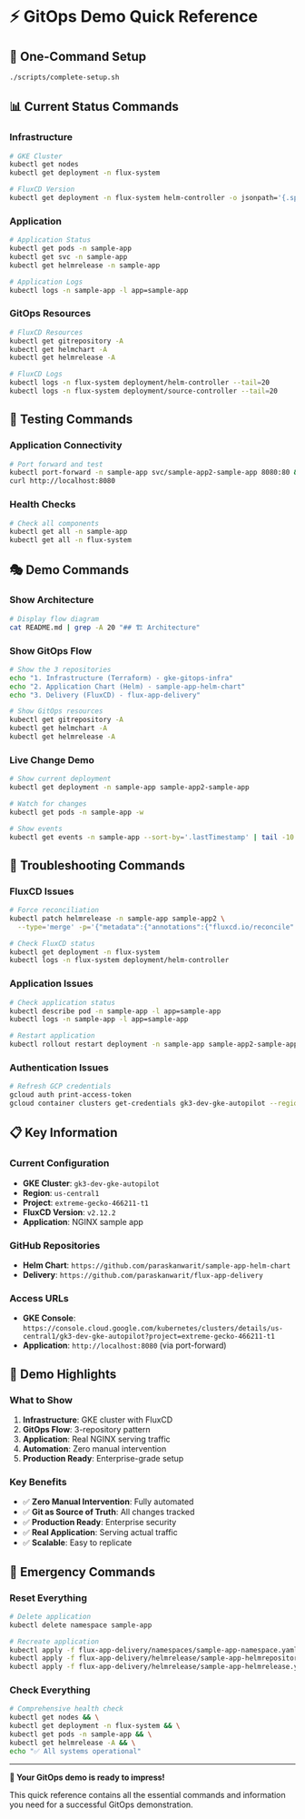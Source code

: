 # ⚡ GitOps Demo Quick Reference

## 🚀 One-Command Setup
```bash
./scripts/complete-setup.sh
```

## 📊 Current Status Commands

### Infrastructure
```bash
# GKE Cluster
kubectl get nodes
kubectl get deployment -n flux-system

# FluxCD Version
kubectl get deployment -n flux-system helm-controller -o jsonpath='{.spec.template.spec.containers[0].image}'
```

### Application
```bash
# Application Status
kubectl get pods -n sample-app
kubectl get svc -n sample-app
kubectl get helmrelease -n sample-app

# Application Logs
kubectl logs -n sample-app -l app=sample-app
```

### GitOps Resources
```bash
# FluxCD Resources
kubectl get gitrepository -A
kubectl get helmchart -A
kubectl get helmrelease -A

# FluxCD Logs
kubectl logs -n flux-system deployment/helm-controller --tail=20
kubectl logs -n flux-system deployment/source-controller --tail=20
```

## 🧪 Testing Commands

### Application Connectivity
```bash
# Port forward and test
kubectl port-forward -n sample-app svc/sample-app2-sample-app 8080:80 &
curl http://localhost:8080
```

### Health Checks
```bash
# Check all components
kubectl get all -n sample-app
kubectl get all -n flux-system
```

## 🎭 Demo Commands

### Show Architecture
```bash
# Display flow diagram
cat README.md | grep -A 20 "## 🏗️ Architecture"
```

### Show GitOps Flow
```bash
# Show the 3 repositories
echo "1. Infrastructure (Terraform) - gke-gitops-infra"
echo "2. Application Chart (Helm) - sample-app-helm-chart"
echo "3. Delivery (FluxCD) - flux-app-delivery"

# Show GitOps resources
kubectl get gitrepository -A
kubectl get helmchart -A
kubectl get helmrelease -A
```

### Live Change Demo
```bash
# Show current deployment
kubectl get deployment -n sample-app sample-app2-sample-app

# Watch for changes
kubectl get pods -n sample-app -w

# Show events
kubectl get events -n sample-app --sort-by='.lastTimestamp' | tail -10
```

## 🔧 Troubleshooting Commands

### FluxCD Issues
```bash
# Force reconciliation
kubectl patch helmrelease -n sample-app sample-app2 \
  --type='merge' -p='{"metadata":{"annotations":{"fluxcd.io/reconcile":"true"}}}'

# Check FluxCD status
kubectl get deployment -n flux-system
kubectl logs -n flux-system deployment/helm-controller
```

### Application Issues
```bash
# Check application status
kubectl describe pod -n sample-app -l app=sample-app
kubectl logs -n sample-app -l app=sample-app

# Restart application
kubectl rollout restart deployment -n sample-app sample-app2-sample-app
```

### Authentication Issues
```bash
# Refresh GCP credentials
gcloud auth print-access-token
gcloud container clusters get-credentials gk3-dev-gke-autopilot --region=us-central1
```

## 📋 Key Information

### Current Configuration
- **GKE Cluster**: `gk3-dev-gke-autopilot`
- **Region**: `us-central1`
- **Project**: `extreme-gecko-466211-t1`
- **FluxCD Version**: `v2.12.2`
- **Application**: NGINX sample app

### GitHub Repositories
- **Helm Chart**: `https://github.com/paraskanwarit/sample-app-helm-chart`
- **Delivery**: `https://github.com/paraskanwarit/flux-app-delivery`

### Access URLs
- **GKE Console**: `https://console.cloud.google.com/kubernetes/clusters/details/us-central1/gk3-dev-gke-autopilot?project=extreme-gecko-466211-t1`
- **Application**: `http://localhost:8080` (via port-forward)

## 🎯 Demo Highlights

### What to Show
1. **Infrastructure**: GKE cluster with FluxCD
2. **GitOps Flow**: 3-repository pattern
3. **Application**: Real NGINX serving traffic
4. **Automation**: Zero manual intervention
5. **Production Ready**: Enterprise-grade setup

### Key Benefits
- ✅ **Zero Manual Intervention**: Fully automated
- ✅ **Git as Source of Truth**: All changes tracked
- ✅ **Production Ready**: Enterprise security
- ✅ **Real Application**: Serving actual traffic
- ✅ **Scalable**: Easy to replicate

## 🚨 Emergency Commands

### Reset Everything
```bash
# Delete application
kubectl delete namespace sample-app

# Recreate application
kubectl apply -f flux-app-delivery/namespaces/sample-app-namespace.yaml
kubectl apply -f flux-app-delivery/helmrelease/sample-app-helmrepository.yaml
kubectl apply -f flux-app-delivery/helmrelease/sample-app-helmrelease.yaml
```

### Check Everything
```bash
# Comprehensive health check
kubectl get nodes && \
kubectl get deployment -n flux-system && \
kubectl get pods -n sample-app && \
kubectl get helmrelease -A && \
echo "✅ All systems operational"
```

---

**🎉 Your GitOps demo is ready to impress!**

This quick reference contains all the essential commands and information you need for a successful GitOps demonstration. 